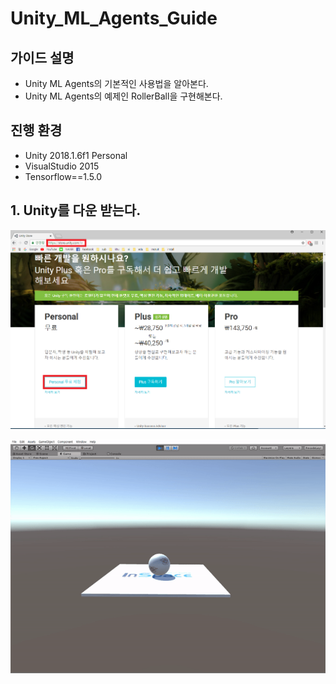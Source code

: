 # Unity_ML_Agents_Guide 

## 가이드 설명
- Unity ML Agents의 기본적인 사용법을 알아본다.
- Unity ML Agents의 예제인 RollerBall을 구현해본다.

## 진행 환경
- Unity 2018.1.6f1 Personal
- VisualStudio 2015 
- Tensorflow==1.5.0 

## 1. Unity를 다운 받는다.
![Alt text](/unity_ml_agents_guide/1.unity_download/unity_download.png "unity_download")

![Alt text](/unity_ml_agents_guide/sub/mb.gif)
